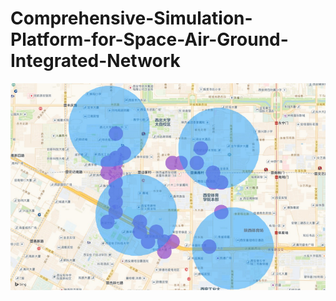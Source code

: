 # Comprehensive-Simulation-Platform-for-Space-Air-Ground-Integrated-Network

![](./imgs/deployment.png)

